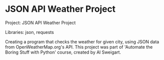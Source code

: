 # JSON API Weather Project

Project: JSON API Weather Project

Libraries: json, requests

Creating a program that checks the weather for given city, using JSON data from OpenWeatherMap.org's API. 
This project was part of 'Automate the Boring Stuff with Python' course, created by Al Sweigart.

